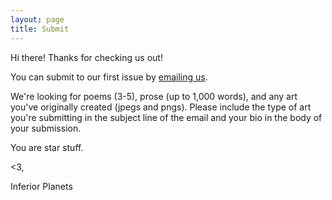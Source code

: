 ```yaml
---
layout: page
title: Submit
---
```


Hi there! Thanks for checking us out! 

You can submit to our first issue by [emailing us](mailto:inferiorplanetsjournal@gmail.com).

We're looking for poems (3-5), prose (up to 1,000 words), and any art you've originally created (jpegs and pngs). Please include the type of art you're submitting in the subject line of the email and your bio in the body of your submission. 


You are star stuff.


<3, 

Inferior Planets

